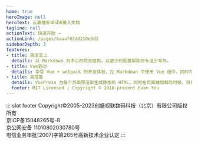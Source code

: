 ```yaml
---
home: true
heroImage: null
heroText: 云直播安卓SDK接入文档
tagline: null
actionText: 快速开始 →
actionLink: /pages/6aaaf02dd210e3d2
sidebarDepth: 3
features:
- title: 简洁至上
  details: 以 Markdown 为中心的项目结构，以最少的配置帮助你专注于写作。
- title: Vue驱动
  details: 享受 Vue + webpack 的开发体验，在 Markdown 中使用 Vue 组件，同时可以使用 Vue 来开发自定义主题。
- title: 高性能
  details: VuePress 为每个页面预渲染生成静态的 HTML，同时在页面被加载的时候，将作为 SPA 运行。
  footer: MIT Licensed | Copyright © 2018-present Evan You
---
```

::: slot footer
Copyright©2005-2023创盛视联数码科技（北京）有限公司版权所有  
京ICP备15048265号-8   
京公网安备 11010802030780号  
电信业务审批[2007]字第265号高新技术企业认定
:::
